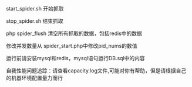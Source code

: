 start_spider.sh  开始抓取

stop_spider.sh 结束抓取

php spider_flush 清空所有抓取的数据，包括redis中的数据

修改并发数量从 spider_start.php中修改pid_nums的数值

运行前请安装mysql和redis，mysql语句运行DB.sql中的内容

自我性能问题追踪：请查看capacity.log文件,可能对你有帮助，但是请根据自己的机器环境配置量力而行

